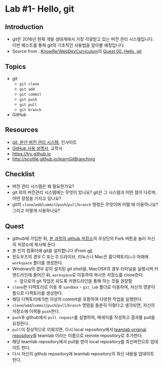 # Lab #1- Hello, git

## Introduction
* git은 2016년 현재 개발 생태계에서 가장 각광받고 있는 버전 관리 시스템입니다. 이번 퀘스트를 통해 git의 기초적인 사용법을 알아볼 예정입니다.
* Source from : [KnowRe/WebDevCurriculum](https://github.com/KnowRe/WebDevCurriculum)의 [Quest 00. Hello, git](https://github.com/KnowRe/WebDevCurriculum/tree/master/Part%200.%20git/Quest%2000.%20Hello%2C%20git)

## Topics
* git
  * `git clone`
  * `git add`
  * `git commit`
  * `git push`
  * `git pull`
  * `git branch`
* GitHub

## Resources
* [git, 분산 버전 관리 시스템](http://www.yes24.com/24/goods/3676100?scode=032&OzSrank=1), 인사이트
* [GitHub 사용 설명서](http://www.yes24.com/24/Goods/17638082?Acode=101), 교학사
* https://try.github.io
* http://pcottle.github.io/learnGitBranching

## Checklist
* 버전 관리 시스템은 왜 필요한가요?
* git 외의 버전관리 시스템에는 무엇이 있나요? git은 그 시스템과 어떤 점이 다르며, 어떤 장점을 가지고 있나요?
* git의 `clone`/`add`/`commit`/`push`/`pull`/`branch` 명령은 무엇이며 어떨 때 이용하나요? 그리고 어떻게 사용하나요?

## Quest
* github에 가입한 뒤, [본 과정의 github 저장소](https://github.com/TeamLab/Gachon_CS50_Web_Programming)의 우상단의 Fork 버튼을 눌러 자신의 저장소에 복사해 둔다.
* 본 인의 컴퓨터에 git을 설치합니다 (From [git](https://git-scm.com/)
* 윈도우즈의 경우 C 또는 D 드라이브, 리눅스나 Mac은 홈디렉토리(~/) 아래에 `workspace` 폴더를 생성한다.
* Windows의 경우 같이 설치된 git shell을, MacOSX의 경우 터미널을 실행시켜 커맨드라인에 들어간 뒤, `workspace`로 이동하여 복사한 저장소를 clone한다.
  * 앞으로의 git 작업은 되도록 커맨드라인을 통해 하는 것을 권장함
* `clone`한 디렉토리로 이동 후 `sandbox` - `git_lab` 폴더로 이동하여, 자신의 영문이름으로 디렉토리를 생성한다.
* 해당 디렉토리에 5번 이상의 commit을 포함하여 다양한 작업을 실행한다.
* `clone`/`add`/`commit`/`push`/`pull`/`branch` 명령을 충분히 익혔다고 생각되면, 자신의 저장소에 이력을 `push`한다.
* `push`후 github에서 `pull request`를 실행하여, 메세지를 작성하고 결과물 pull을 요청한다.
* `pull`이 정상적으로 이뤄지면, 다시 local repository에서 [teamlab original repository](https://github.com/TeamLab/Gachon_CS50_Web_Programming)를 teamlab 이라는 이름으로 remote repository로 추가한다.
* 해당 teamlab repository에서 pull을 받아 local repository를 최신버전으로 업데이트 한다.
* 다시 자신의 github repository에 teamlab repository의 최신 내용을 업데이트 한다.
